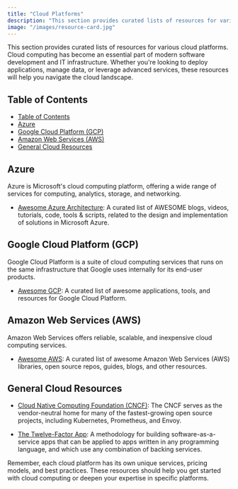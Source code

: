 ```yaml
---
title: "Cloud Platforms"
description: "This section provides curated lists of resources for various cloud platforms. Cloud computing has become an essential part of modern software development and IT infrastructure. Whether you're looking to deploy applications, manage data, or leverage advanced services, these resources will help you navigate the cloud landscape."
image: "/images/resource-card.jpg"
---
```


This section provides curated lists of resources for various cloud platforms. Cloud computing has become an essential part of modern software development and IT infrastructure. Whether you're looking to deploy applications, manage data, or leverage advanced services, these resources will help you navigate the cloud landscape.

## Table of Contents
- [Table of Contents](#table-of-contents)
- [Azure](#azure)
- [Google Cloud Platform (GCP)](#google-cloud-platform-gcp)
- [Amazon Web Services (AWS)](#amazon-web-services-aws)
- [General Cloud Resources](#general-cloud-resources)

## Azure

Azure is Microsoft's cloud computing platform, offering a wide range of services for computing, analytics, storage, and networking.

- <a href="https://github.com/lukemurraynz/awesome-azure-architecture" target="_blank" rel="noopener">Awesome Azure Architecture</a>: A curated list of AWESOME blogs, videos, tutorials, code, tools & scripts, related to the design and implementation of solutions in Microsoft Azure.

## Google Cloud Platform (GCP)

Google Cloud Platform is a suite of cloud computing services that runs on the same infrastructure that Google uses internally for its end-user products.

- <a href="https://github.com/GoogleCloudPlatform/awesome-google-cloud" target="_blank" rel="noopener">Awesome GCP</a>: A curated list of awesome applications, tools, and resources for Google Cloud Platform.

## Amazon Web Services (AWS)

Amazon Web Services offers reliable, scalable, and inexpensive cloud computing services.

- <a href="https://github.com/donnemartin/awesome-aws" target="_blank" rel="noopener">Awesome AWS</a>: A curated list of awesome Amazon Web Services (AWS) libraries, open source repos, guides, blogs, and other resources.

## General Cloud Resources

- <a href="https://www.cncf.io/" target="_blank" rel="noopener">Cloud Native Computing Foundation (CNCF)</a>: The CNCF serves as the vendor-neutral home for many of the fastest-growing open source projects, including Kubernetes, Prometheus, and Envoy.

- <a href="https://12factor.net/" target="_blank" rel="noopener">The Twelve-Factor App</a>: A methodology for building software-as-a-service apps that can be applied to apps written in any programming language, and which use any combination of backing services.


Remember, each cloud platform has its own unique services, pricing models, and best practices. These resources should help you get started with cloud computing or deepen your expertise in specific platforms.